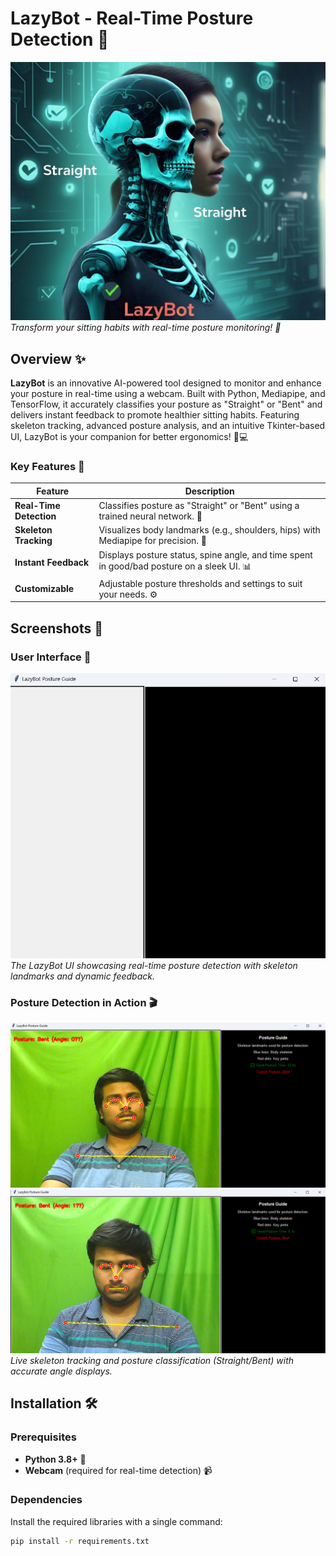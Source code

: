 # LazyBot - Real-Time Posture Detection 🎯

![LazyBot Banner](docs/banner.png)  
*Transform your sitting habits with real-time posture monitoring! 🚀*

## Overview ✨

**LazyBot** is an innovative AI-powered tool designed to monitor and enhance your posture in real-time using a webcam. Built with Python, Mediapipe, and TensorFlow, it accurately classifies your posture as "Straight" or "Bent" and delivers instant feedback to promote healthier sitting habits. Featuring skeleton tracking, advanced posture analysis, and an intuitive Tkinter-based UI, LazyBot is your companion for better ergonomics! 🌿💻

### Key Features 🌟
| Feature                  | Description                                      |
|---------------------------|--------------------------------------------------|
| **Real-Time Detection**   | Classifies posture as "Straight" or "Bent" using a trained neural network. 📡 |
| **Skeleton Tracking**     | Visualizes body landmarks (e.g., shoulders, hips) with Mediapipe for precision. 🦴 |
| **Instant Feedback**      | Displays posture status, spine angle, and time spent in good/bad posture on a sleek UI. 📊 |
| **Customizable**          | Adjustable posture thresholds and settings to suit your needs. ⚙️ |

## Screenshots 📸

### User Interface 🎨
![LazyBot UI](misc/layout.png)  
*The LazyBot UI showcasing real-time posture detection with skeleton landmarks and dynamic feedback.*

### Posture Detection in Action 🎬
![Posture Detection - Straight](misc/demo.png)  
![Posture Detection - Bent](misc/demo2.png)  
*Live skeleton tracking and posture classification (Straight/Bent) with accurate angle displays.*

## Installation 🛠️

### Prerequisites
- **Python 3.8+** 🐍
- **Webcam** (required for real-time detection) 📹

### Dependencies
Install the required libraries with a single command:
```bash
pip install -r requirements.txt
